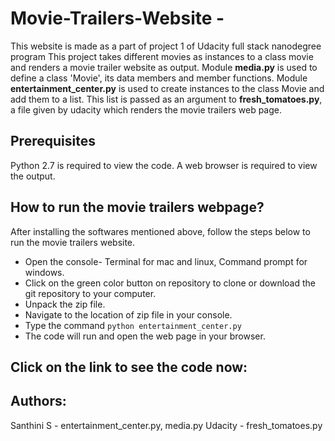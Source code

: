 # Movie-Trailers-Website -
This website is made as a part of project 1 of Udacity full stack nanodegree program
This project takes different movies as instances to a class movie and renders a movie trailer website as output.
Module **media.py** is used to define a class 'Movie', its data members and member functions.
Module **entertainment_center.py** is used to create instances to the class Movie and add them to a list.
This list is passed as an argument to **fresh_tomatoes.py**, a file given by udacity which renders the movie trailers web page.

## Prerequisites
Python 2.7 is required to view the code.
A web browser is required to view the output.

##    How to run the movie trailers webpage?
  After installing the softwares mentioned above, follow the steps below to run the movie trailers website.
  - Open the console- Terminal for mac and linux, Command prompt for windows.
  - Click on the green color button on repository to clone or download the git repository to your computer.
  - Unpack the zip file.
  - Navigate to the location of zip file in your console.
  - Type the command 
    `python entertainment_center.py`
  - The code will run and open the web page in your browser.
  
## Click on the link to see the code now:

## Authors:
Santhini S  - entertainment_center.py,
              media.py
 Udacity     - fresh_tomatoes.py

